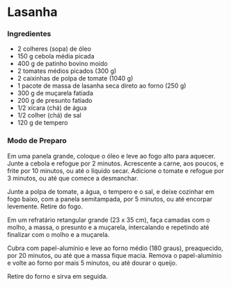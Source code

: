 
# Lasanha

### Ingredientes

-   2 colheres (sopa) de óleo
-   150 g cebola média picada 
-   400 g de patinho bovino moído
-   2 tomates médios picados (300 g)
-   2 caixinhas de polpa de tomate (1040 g)
-   1 pacote de massa de lasanha seca direto ao forno (250 g)
-   300 g de muçarela fatiada
-   200 g de presunto fatiado
-   1/2 xícara (chá) de água 
-   1/2 colher (chá) de sal
-   120 g de tempero

### Modo de Preparo

Em uma panela grande, coloque o óleo e leve ao fogo alto para aquecer. Junte a cebola e refogue por 2 minutos. Acrescente a carne, aos poucos, e frite por 10 minutos, ou até o líquido secar. Adicione o tomate e refogue por 3 minutos, ou até que comece a desmanchar.

Junte a polpa de tomate, a água, o tempero e o sal, e deixe cozinhar em fogo baixo, com a panela semitampada, por 5 minutos, ou até encorpar levemente. Retire do fogo.

Em um refratário retangular grande (23 x 35 cm), faça camadas com o molho, a massa, o presunto e a muçarela, intercalando e repetindo até finalizar com o molho e a muçarela.

Cubra com papel-alumínio e leve ao forno médio (180 graus), preaquecido, por 20 minutos, ou até que a massa fique macia. Remova o papel-alumínio e volte ao forno por mais 5 minutos, ou até dourar o queijo.

Retire do forno e sirva em seguida.